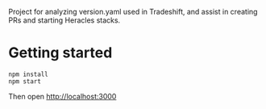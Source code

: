Project for analyzing version.yaml used in Tradeshift, and assist in creating PRs and starting Heracles stacks.

# Getting started
```
npm install
npm start
```

Then open [http://localhost:3000](http://localhost:3000)
